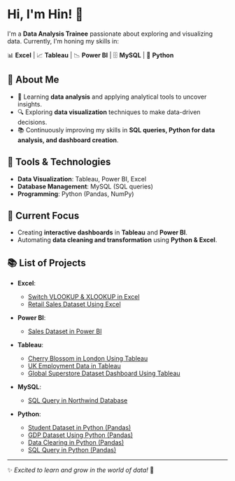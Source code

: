 # Hi, I'm Hin! 👋  

I'm a **Data Analysis Trainee** passionate about exploring and visualizing data. Currently, I'm honing my skills in:  

📊 **Excel** | 📈 **Tableau** | 📉 **Power BI** | 🗄️ **MySQL** | 🐍 **Python**  

## 🚀 About Me  

- 🎯 Learning **data analysis** and applying analytical tools to uncover insights.  
- 🔍 Exploring **data visualization** techniques to make data-driven decisions.  
- 📚 Continuously improving my skills in **SQL queries, Python for data analysis, and dashboard creation**.  

## 🔧 Tools & Technologies  

- **Data Visualization**: Tableau, Power BI, Excel  
- **Database Management**: MySQL (SQL queries)  
- **Programming**: Python (Pandas, NumPy)  

## 🌱 Current Focus  

- Creating **interactive dashboards** in **Tableau** and **Power BI**.  
- Automating **data cleaning and transformation** using **Python & Excel**.  

## 📚 List of Projects  

- **Excel**:  
  - [Switch VLOOKUP & XLOOKUP in Excel](https://github.com/Hin-EC/Switch-vlookup-xlookup-in-excel.git) 
  - [Retail Sales Dataset Using Excel](https://github.com/Hin-EC/Retail-Sales-dataset-using-excel.git)

- **Power BI**:  
  - [Sales Dataset in Power BI](https://github.com/Hin-EC/Sales-dataset-in-PowerBI.git)

- **Tableau**:  
  - [Cherry Blossom in London Using Tableau](https://github.com/Hin-EC/Cherry-Blossom-in-London-using-Tableau-.git)  
  - [UK Employment Data in Tableau](https://github.com/Hin-EC/UK-employment-data-in-Tableau.git) 
  - [Global Superstore Dataset Dashboard Using Tableau](https://github.com/Hin-EC/Global-superstore-dataset-dashboard-using-Tableau.git)

- **MySQL**:  
  - [SQL Query in Northwind Database](https://github.com/Hin-EC/SQL-query-in-Northwind-database.git)  

- **Python**:  
  - [Student Dataset in Python (Pandas)](https://github.com/Hin-EC/Student-dataset-in-Python-Pandas.git)  
  - [GDP Dataset Using Python (Pandas)](https://github.com/Hin-EC/GDP-dataset-using-Python-Pandas.git)
  - [Data Clearing in Python (Pandas)](https://github.com/Hin-EC/Data-Clearing-in-Python-Pandas.git) 
  - [SQL Query in Python (Pandas)](https://github.com/Hin-EC/SQL-query-in-Python-Pandas.git)

---

✨ *Excited to learn and grow in the world of data!* 🚀  

